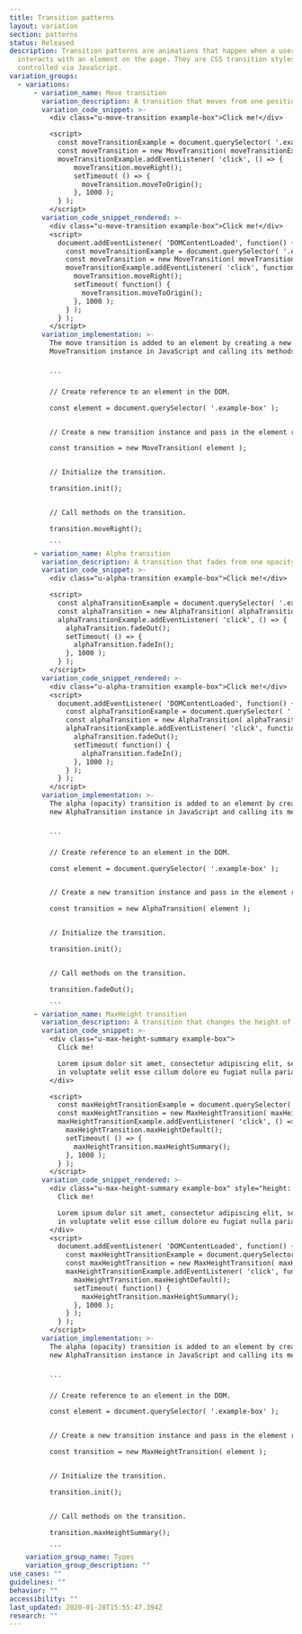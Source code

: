 ```yaml
---
title: Transition patterns
layout: variation
section: patterns
status: Released
description: Transition patterns are animations that happen when a user
  interacts with an element on the page. They are CSS transition styles that are
  controlled via JavaScript.
variation_groups:
  - variations:
      - variation_name: Move transition
        variation_description: A transition that moves from one position to another.
        variation_code_snippet: >-
          <div class="u-move-transition example-box">Click me!</div>

          <script>
            const moveTransitionExample = document.querySelector( '.example-box.u-move-transition' );
            const moveTransition = new MoveTransition( moveTransitionExample ).init();
            moveTransitionExample.addEventListener( 'click', () => {
                moveTransition.moveRight();
                setTimeout( () => {
                  moveTransition.moveToOrigin();
                }, 1000 );
            } );
          </script>
        variation_code_snippet_rendered: >-
          <div class="u-move-transition example-box">Click me!</div>
          <script>
            document.addEventListener( 'DOMContentLoaded', function() {
              const moveTransitionExample = document.querySelector( '.example-box.u-move-transition' );
              const moveTransition = new MoveTransition( moveTransitionExample ).init();
              moveTransitionExample.addEventListener( 'click', function() {
                moveTransition.moveRight();
                setTimeout( function() {
                  moveTransition.moveToOrigin();
                }, 1000 );
              } );
            } );
          </script>
        variation_implementation: >-
          The move transition is added to an element by creating a new
          MoveTransition instance in JavaScript and calling its methods:


          ```

          // Create reference to an element in the DOM.

          const element = document.querySelector( '.example-box' );


          // Create a new transition instance and pass in the element reference.

          const transition = new MoveTransition( element );


          // Initialize the transition.

          transition.init();


          // Call methods on the transition.

          transition.moveRight();

          ```
      - variation_name: Alpha transition
        variation_description: A transition that fades from one opacity to another.
        variation_code_snippet: >-
          <div class="u-alpha-transition example-box">Click me!</div>

          <script>
            const alphaTransitionExample = document.querySelector( '.example-box.u-alpha-transition' );
            const alphaTransition = new AlphaTransition( alphaTransitionExample ).init();
            alphaTransitionExample.addEventListener( 'click', () => {
              alphaTransition.fadeOut();
              setTimeout( () => {
                alphaTransition.fadeIn();
              }, 1000 );
            } );
          </script>
        variation_code_snippet_rendered: >-
          <div class="u-alpha-transition example-box">Click me!</div>
          <script>
            document.addEventListener( 'DOMContentLoaded', function() {
              const alphaTransitionExample = document.querySelector( '.example-box.u-alpha-transition' );
              const alphaTransition = new AlphaTransition( alphaTransitionExample ).init();
              alphaTransitionExample.addEventListener( 'click', function() {
                alphaTransition.fadeOut();
                setTimeout( function() {
                  alphaTransition.fadeIn();
                }, 1000 );
              } );
            } );
          </script>
        variation_implementation: >-
          The alpha (opacity) transition is added to an element by creating a
          new AlphaTransition instance in JavaScript and calling its methods:


          ```

          // Create reference to an element in the DOM.

          const element = document.querySelector( '.example-box' );


          // Create a new transition instance and pass in the element reference.

          const transition = new AlphaTransition( element );


          // Initialize the transition.

          transition.init();


          // Call methods on the transition.

          transition.fadeOut();

          ```
      - variation_name: MaxHeight transition
        variation_description: A transition that changes the height of an element.
        variation_code_snippet: >-
          <div class="u-max-height-summary example-box">
            Click me!

            Lorem ipsum dolor sit amet, consectetur adipiscing elit, sed do
            in voluptate velit esse cillum dolore eu fugiat nulla pariatur.
          </div>

          <script>
            const maxHeightTransitionExample = document.querySelector( '.example-box.u-max-height-summary' );
            const maxHeightTransition = new MaxHeightTransition( maxHeightTransitionExample ).init();
            maxHeightTransitionExample.addEventListener( 'click', () => {
              maxHeightTransition.maxHeightDefault();
              setTimeout( () => {
                maxHeightTransition.maxHeightSummary();
              }, 1000 );
            } );
          </script>
        variation_code_snippet_rendered: >-
          <div class="u-max-height-summary example-box" style="height: auto;">
            Click me!

            Lorem ipsum dolor sit amet, consectetur adipiscing elit, sed do
            in voluptate velit esse cillum dolore eu fugiat nulla pariatur.
          </div>
          <script>
            document.addEventListener( 'DOMContentLoaded', function() {
              const maxHeightTransitionExample = document.querySelector( '.example-box.u-max-height-summary' );
              const maxHeightTransition = new MaxHeightTransition( maxHeightTransitionExample ).init();
              maxHeightTransitionExample.addEventListener( 'click', function() {
                maxHeightTransition.maxHeightDefault();
                setTimeout( function() {
                  maxHeightTransition.maxHeightSummary();
                }, 1000 );
              } );
            } );
          </script>
        variation_implementation: >-
          The alpha (opacity) transition is added to an element by creating a
          new AlphaTransition instance in JavaScript and calling its methods:


          ```

          // Create reference to an element in the DOM.

          const element = document.querySelector( '.example-box' );


          // Create a new transition instance and pass in the element reference.

          const transition = new MaxHeightTransition( element );


          // Initialize the transition.

          transition.init();


          // Call methods on the transition.

          transition.maxHeightSummary();

          ```
    variation_group_name: Types
    variation_group_description: ""
use_cases: ""
guidelines: ""
behavior: ""
accessibility: ""
last_updated: 2020-01-28T15:55:47.394Z
research: ""
---
```

